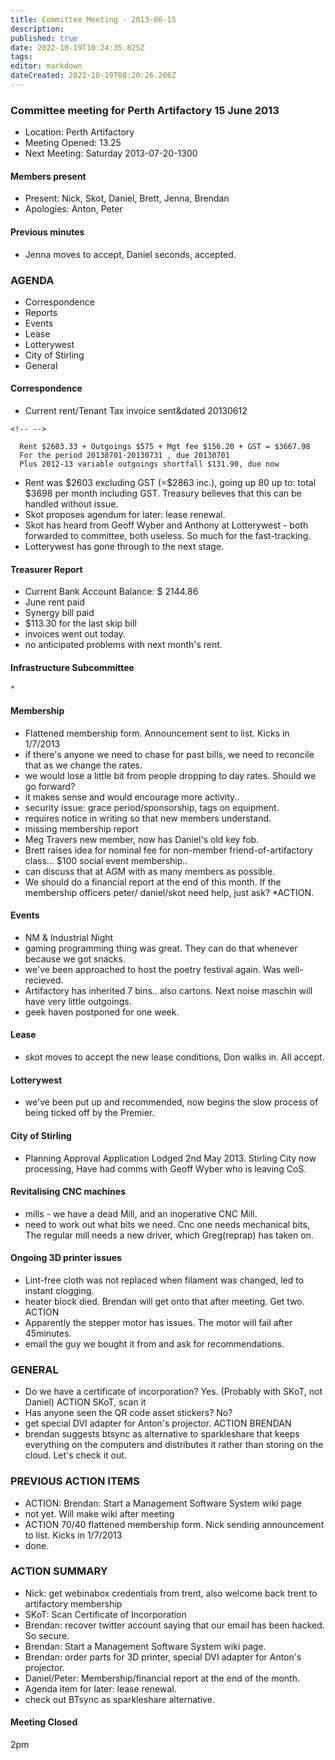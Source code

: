 ```yaml
---
title: Committee Meeting - 2013-06-15
description: 
published: true
date: 2022-10-19T10:24:35.825Z
tags: 
editor: markdown
dateCreated: 2022-10-19T08:20:26.266Z
---
```


### Committee meeting for Perth Artifactory 15 June 2013

-   Location: Perth Artifactory
-   Meeting Opened: 13.25
-   Next Meeting: Saturday 2013-07-20-1300

#### Members present

-   Present: Nick, Skot, Daniel, Brett, Jenna, Brendan
-   Apologies: Anton, Peter

#### Previous minutes

-   Jenna moves to accept, Daniel seconds, accepted.

### AGENDA

-   Correspondence
-   Reports
-   Events
-   Lease
-   Lotterywest
-   City of Stirling
-   General

#### Correspondence

-   Current rent/Tenant Tax invoice sent&dated 20130612

```{=html}
<!-- -->
```
      Rent $2603.33 + Outgoings $575 + Mgt fee $156.20 + GST = $3667.98
      For the period 20130701-20130731 , due 20130701
      Plus 2012-13 variable outgoings shortfall $131.90, due now

-   Rent was \$2603 excluding GST (=\$2863 inc.), going up 80 up to: total \$3698 per month including GST. Treasury believes that this can be handled without issue.
-   Skot proposes agendum for later: lease renewal.
-   Skot has heard from Geoff Wyber and Anthony at Lotterywest - both forwarded to committee, both useless. So much for the fast-tracking.
-   Lotterywest has gone through to the next stage.

#### Treasurer Report

-   Current Bank Account Balance: \$ 2144.86
-   June rent paid
-   Synergy bill paid
-   \$113.30 for the last skip bill
-   invoices went out today.
-   no anticipated problems with next month's rent.

#### Infrastructure Subcommittee

    * 

#### Membership

-   Flattened membership form. Announcement sent to list. Kicks in 1/7/2013
-   if there's anyone we need to chase for past bills, we need to reconcile that as we change the rates.
-   we would lose a little bit from people dropping to day rates. Should we go forward?
-   it makes sense and would encourage more activity..
-   security issue: grace period/sponsorship, tags on equipment.
-   requires notice in writing so that new members understand.
-   missing membership report
-   Meg Travers new member, now has Daniel's old key fob.
-   Brett raises idea for nominal fee for non-member friend-of-artifactory class... \$100 social event membership..
-   can discuss that at AGM with as many members as possible.
-   We should do a financial report at the end of this month. If the membership officers peter/ daniel/skot need help, just ask? \*ACTION.

#### Events

-   NM & Industrial Night
-   gaming programming thing was great. They can do that whenever because we got snacks.
-   we've been approached to host the poetry festival again. Was well-recieved.
-   Artifactory has inherited 7 bins.. also cartons. Next noise maschin will have very little outgoings.
-   geek haven postponed for one week.

#### Lease

-   skot moves to accept the new lease conditions, Don walks in. All accept.

#### Lotterywest

-   we've been put up and recommended, now begins the slow process of being ticked off by the Premier.

#### City of Stirling

-   Planning Approval Application Lodged 2nd May 2013. Stirling City now processing, Have had comms with Geoff Wyber who is leaving CoS.

#### Revitalising CNC machines

-   mills - we have a dead Mill, and an inoperative CNC Mill.
-   need to work out what bits we need. Cnc one needs mechanical bits, The regular mill needs a new driver, which Greg(reprap) has taken on.

#### Ongoing 3D printer issues

-   Lint-free cloth was not replaced when filament was changed, led to instant clogging.
-   heater block died. Brendan will get onto that after meeting. Get two. ACTION
-   Apparently the stepper motor has issues. The motor will fail after 45minutes.
-   email the guy we bought it from and ask for recommendations.

### GENERAL

-   Do we have a certificate of incorporation? Yes. (Probably with SKoT, not Daniel) ACTION SKoT, scan it
-   Has anyone seen the QR code asset stickers? No?
-   get special DVI adapter for Anton's projector. ACTION BRENDAN
-   brendan suggests btsync as alternative to sparkleshare that keeps everything on the computers and distributes it rather than storing on the cloud. Let's check it out.

### PREVIOUS ACTION ITEMS

-   ACTION: Brendan: Start a Management Software System wiki page
-   not yet. Will make wiki after meeting
-   ACTION 70/40 flattened membership form. Nick sending announcement to list. Kicks in 1/7/2013
-   done.

### ACTION SUMMARY

-   Nick: get webinabox credentials from trent, also welcome back trent to artifactory membership
-   SKoT: Scan Certificate of Incorporation
-   Brendan: recover twitter account saying that our email has been hacked. So secure.
-   Brendan: Start a Management Software System wiki page.
-   Brendan: order parts for 3D printer, special DVI adapter for Anton's projector.
-   Daniel/Peter: Membership/financial report at the end of the month.
-   Agenda item for later: lease renewal.
-   check out BTsync as sparkleshare alternative.

#### Meeting Closed

2pm
